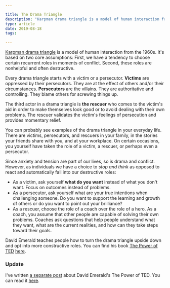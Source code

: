 ```yaml
---

title: The Drama Triangle
description: "Karpman drama triangle is a model of human interaction from the 1960s. It's based on two core assumptions: First, we have a tendency to choose certain recurrent roles in moments of conflict. Second, these roles are nonhelpful and often destructive."
type: article
date: 2019-08-18
tags:

---
```


[Karpman drama triangle](https://en.wikipedia.org/wiki/Karpman_drama_triangle) is a model of human interaction from the 1960s. It's based on two core assumptions: First, we have a tendency to choose certain recurrent roles in moments of conflict. Second, these roles are nonhelpful and often destructive.

Every drama triangle starts with a victim or a persecutor. **Victims** are oppressed by their persecutors. They are at the effect of others and/or their circumstances. **Persecutors** are the villains. They are authoritative and controlling. They blame others for screwing things up.

The third actor in a drama triangle is **the rescuer** who comes to the victim's aid in order to make themselves look good or to avoid dealing with their own problems. The rescuer validates the victim's feelings of persecution and provides momentary relief.

You can probably see examples of the drama triangle in your everyday life. There are victims, persecutors, and rescuers in your family, in the stories your friends share with you, and at your workplace. On certain occasions, you yourself have taken the role of a victim, a rescuer, or perhaps even a persecutor.

Since anxiety and tension are part of our lives, so is drama and conflict. However, as individuals we have a choice to *stop and think* as opposed to react and automatically fall into our destructive roles:

* As a victim, ask yourself **what do you want** instead of what you don't want. Focus on outcomes instead of problems.
* As a persecutor, ask yourself what are your true intentions when challenging someone. Do you want to support the learning and growth of others or do you want to point out your brilliance?
* As a rescuer, choose the role of a coach over the role of a hero. As a coach, you assume that other people are capable of solving their own problems. Coaches ask questions that help people understand what they want, what are the current realities, and how can they take steps toward their goals.

David Emerald teaches people how to turn the drama triangle upside down and opt into more constructive roles. You can find his book [The Power of TED](https://www.amazon.com/POWER-TED-EMPOWERMENT-DYNAMIC-Anniversary/dp/0996871802) [here](https://www.amazon.com/POWER-TED-EMPOWERMENT-DYNAMIC-Anniversary/dp/0996871802).

### Update

I've written [a separate post](/posts/book-review-the-power-of-ted/) about David Emerald's The Power of TED. You can read it [here](/posts/book-review-the-power-of-ted/).
